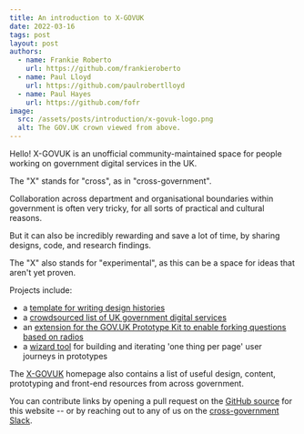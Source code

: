 ```yaml
---
title: An introduction to X-GOVUK
date: 2022-03-16
tags: post
layout: post
authors:
  - name: Frankie Roberto
    url: https://github.com/frankieroberto
  - name: Paul Lloyd
    url: https://github.com/paulrobertlloyd
  - name: Paul Hayes
    url: https://github.com/fofr
image:
  src: /assets/posts/introduction/x-govuk-logo.png
  alt: The GOV.UK crown viewed from above.
---
```


Hello! X-GOVUK is an unofficial community-maintained space for people working on government digital services in the UK.

The "X" stands for "cross", as in "cross-government".

Collaboration across department and organisational boundaries within government is often very tricky, for all sorts of practical and cultural reasons.

But it can also be incredibly rewarding and save a lot of time, by sharing designs, code, and research findings.

The "X" also stands for "experimental", as this can be a space for ideas that aren't yet proven.

Projects include:

* a [template for writing design histories](https://github.com/x-govuk/govuk-design-history)
* a [crowdsourced list of UK government digital services](https://govuk-digital-services.herokuapp.com)
* an [extension for the GOV.UK Prototype Kit to enable forking questions based on radios](https://github.com/x-govuk/prototype-navigation-radios)
* a [wizard tool](https://github.com/x-govuk/govuk-prototype-wizard) for building and iterating 'one thing per page' user journeys in prototypes

The [X-GOVUK](/) homepage also contains a list of useful design, content, prototyping and front-end resources from across government.

You can contribute links by opening a pull request on the [GitHub source](https://github.com/x-govuk/x-govuk.github.io) for this website -- or by reaching out to any of us on the [cross-government Slack](https://ukgovernmentdigital.slack.com/).
